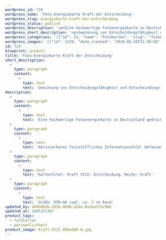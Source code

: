 ```yaml
---
wordpress_id: 724
wordpress_name: 'Foto-Energiekarte Kraft der Entscheidung'
wordpress_slug: energiekarte-kraft-der-entscheidung
wordpress_status: publish
wordpress_description: '<p>Eine hochwertige Fotoenergiekarte in Deutschland gedruckt und in Handarbeit laminiert.  Sie ist in Postkartengröße (DIN-A6) gut zu transportieren und kann auch auf den Körper aufgelegt werden.</p><p>Aktivierbares feinstoffliches Informationsfeld: Umfassende Entscheidungsfähigkeit und -bereitwilligkeit als eine der menschlichen Grundenergien: Aktivierung und Entwicklung eines "übergeordneten" Entscheidungskraftfeldes für sich selbst. Stärkung der menschlichen Grundfähigkeit und der Bereitwilligkeit, Entscheidungen zu treffen, auf individuell stimmige Art. Den eigenen, konstruktiven Gestaltungswillen erkunden und den passenden Ausdruck finden. Alternativen erkennen und auswählen. Verbindung herstellen zur Basisenergie, die tief in einem Menschen verankert ist.</p><p>Kartentitel: Kraft VIII: Entscheidung. Reihe: Kraft</p><p>Größe: DIN-A6 zzgl. ca. 2 cm Rand<br />Andere Formate sind individuell für Sie innerhalb weniger Tage herstellbar. Bitte kontaktieren Sie uns hierfür unter <a href="mailto:info@elvedenverlag.de">info@elvedenverlag.de</a>.</p><p><a href="https://my.feenbaum.de/anwendung-energiebilder-foto-laminiert/">Anwendungshinweise</a>      <a href="https://my.feenbaum.de/produktinformationen-fotokarten/">Produktinformationen</a></p>'
wordpress_short_description: '<p>Gewinnung von Entscheidungsfähigkeit und Entscheindungsfreude</p>'
wordpress_categories: '[{"id": 23, "name": "Fotokarten", "slug": "fotokarten"}, {"id": 37, "name": "Pers\u00f6nlichkeit", "slug": "persoenlichkeit"}]'
wordpress_images: '[{"id": 1229, "date_created": "2016-02-26T11:38:56", "date_created_gmt": "2016-02-26T09:38:56", "date_modified": "2016-02-26T11:38:56", "date_modified_gmt": "2016-02-26T09:38:56", "src": "https://my.feenbaum.de/wp-content/uploads/2016/02/Kraft-VIII_800x800-W.jpg", "name": "Kraft-VIII_800x800-W", "alt": ""}]'
id: 724
blueprint: product
title: 'Foto-Energiekarte Kraft der Entscheidung'
short_description:
  -
    type: paragraph
    content:
      -
        type: text
        text: 'Gewinnung von Entscheidungsfähigkeit und Entscheindungsfreude'
description:
  -
    type: paragraph
    content:
      -
        type: text
        text: 'Eine hochwertige Fotoenergiekarte in Deutschland gedruckt und in Handarbeit laminiert.  Sie ist in Postkartengröße (DIN-A6) gut zu transportieren und kann auch auf den Körper aufgelegt werden.'
  -
    type: paragraph
    content:
      -
        type: text
        text: 'Aktivierbares feinstoffliches Informationsfeld: Umfassende Entscheidungsfähigkeit und -bereitwilligkeit als eine der menschlichen Grundenergien: Aktivierung und Entwicklung eines "übergeordneten" Entscheidungskraftfeldes für sich selbst. Stärkung der menschlichen Grundfähigkeit und der Bereitwilligkeit, Entscheidungen zu treffen, auf individuell stimmige Art. Den eigenen, konstruktiven Gestaltungswillen erkunden und den passenden Ausdruck finden. Alternativen erkennen und auswählen. Verbindung herstellen zur Basisenergie, die tief in einem Menschen verankert ist.'
  -
    type: paragraph
    content:
      -
        type: text
        text: 'Kartentitel: Kraft VIII: Entscheidung. Reihe: Kraft'
  -
    type: paragraph
    content:
      -
        type: text
        text: 'Größe: DIN-A6 zzgl. ca. 2 cm Rand'
updated_by: 489b06db-283b-4690-a50e-8a3ba37dc968
updated_at: 1685351307
product_tags:
  - fotokarten
  - persoenlichkeit
product_image: Kraft-VIII_800x800-W.jpg
---
```

